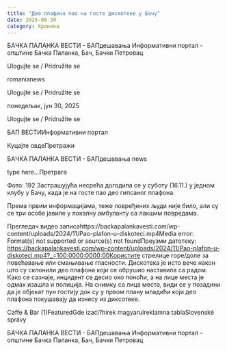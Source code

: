 ```yaml
---
title: "Део плафона пао на госте дискотеке у Бачу"
date: 2025-06-30
category: Хроника
---
```


БАЧКА ПАЛАНКА ВЕСТИ - БАПдешавања Информативни портал - општине Бачка Паланка, Бач, Бачки Петровац

Ulogujte se / Pridružite se

romanianews

Ulogujte se / Pridružite se

понедељак, јун 30, 2025

Ulogujte se / Pridružite se

БАП ВЕСТИИнформативни портал

Куцајте овдеПретражи

БАЧКА ПАЛАНКА ВЕСТИ - БАПдешавања news

type here...Претрага

Фото: 192
            Застрашујућа несрећа догодила се у суботу (16.11.) у једном клубу у Бачу, када је на госте пао део гипсаног плафона.

Према првим информацијама, теже повређених људи није било, али су се три особе јавиле у локалну амбуланту са лакшим повредама.

Прегледач видео записаhttps://backapalankavesti.com/wp-content/uploads/2024/11/Pao-plafon-u-diskoteci.mp4Media error: Format(s) not supported or source(s) not foundПреузми датотеку: https://backapalankavesti.com/wp-content/uploads/2024/11/Pao-plafon-u-diskoteci.mp4?_=100:0000:0000:00Користите стрелице горе/доле за повећавање или смањивање гласности.
Дискотека је исто вече након што су склонили део плафона који се обрушио наставила са радом. Како се сазнаје, инцидент се десио око поноћи, а на лице места је одмах изашла и полиција.
На снимку са лица места, види се у позадини да је објекат пун гостију док су у првом плану младићи који део плафона покушавају да изнесу из диксотеке.

Caffe & Bar (1)FeaturedGde izaći?hírek magyarulreklamna tablaSlovenské správy

БАЧКА ПАЛАНКА ВЕСТИ - БАПдешавања Информативни портал - општине Бачка Паланка, Бач, Бачки Петровац
